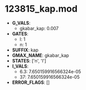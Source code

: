 # 123815_kap.mod

- **G_VALS**:
  - gkabar_kap: 0.007
- **GATES**:
  - l: 1
  - n: 1
- **SUFFIX**: kap
- **GMAX_NAME**: gkabar_kap
- **STATES**: ['n', 'l']
- **I_VALS**:
  - 6.3: 7.650159916566324e-05
  - 37: 7.650159916566324e-05
- **ERROR_FLAGS**: []
